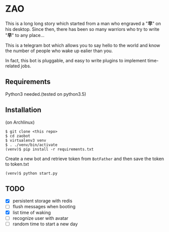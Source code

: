 ZAO
===

This is a long long story which started from a man
who engraved a "**早**" on his desktop. Since then,
there has been so many warriors who try to write
"**早**" to any place...

This is a telegram bot which allows you to say hello
to the world and know the number of people who wake up
ealier than you.

In fact, this bot is pluggable, and easy to write plugins
to implement time-related jobs.

Requirements
------------

Python3 needed.(tested on python3.5)

Installation
------------

(on Archlinux)
```
$ git clone <this repo>
$ cd zaobot
$ virtualenv3 venv
$ . ./venv/bin/activate
(venv)$ pip install -r requirements.txt
```

Create a new bot and retrieve token from `BotFather` and
then save the token to token.txt

```
(venv)$ python start.py
```

TODO
----

* [x] persistent storage with redis
* [ ] flush messages when booting
* [x] list time of waking
* [ ] recognize user with avatar
* [ ] random time to start a new day
